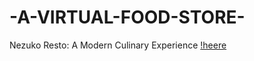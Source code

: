 # -A-VIRTUAL-FOOD-STORE-
Nezuko Resto: A Modern Culinary Experience
[!heere]( https://mar-am.github.io/-A-VIRTUAL-FOOD-STORE-/)
